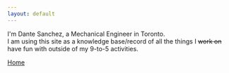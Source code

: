 ```yaml
---
layout: default
---
```


I'm Dante Sanchez, a Mechanical Engineer in Toronto.  
I am using this site as a knowledge base/record of all the things I <s>work on</s> have fun with outside of my 9-to-5 activities. 

<a href="mailto:dante.a.sanchez@gmail.com"><i class="fa fa-envelope"></i></a>
<a href="http://linkedin.com/in/dante-sanchez-65465717"><i class="fa fa-linkedin"></i></a>
<a href="http://github.com/dasanchez"><i class="fa fa-github"></i></a>
<a href="http://twitter.com/dasanc_"><i class="fa fa-twitter"></i></a>
<a href="https://www.instagram.com/toad_dna_ramen"><i class="fa fa-instagram"></i></a>

[Home](/)
